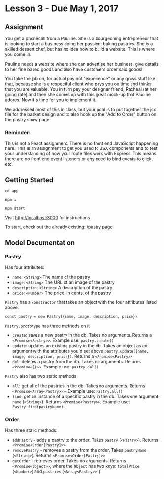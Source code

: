 # Lesson 3 - Due May 1, 2017

## Assignment

You get a phonecall from a Pauline. She is a bourgeoning entrepreneur
that is looking to start a business doing her passion: baking pastries. She is
a skilled dessert chef, but has no idea how to build a website. This is where
you come in.

Pauline needs a website where she can advertise her business, give
details to her fine baked goods and also have customers order said goods!

You take the job on, for actual pay not "experience" or any gross stuff like that,
because she is a respectful client who pays you on time and thinks that you are
valuable. You in turn pay your designer friend, Racheal (at her going rate) and
then she comes up with this great mock-up that Pauline adores. Now it's
time for you to implement it.

We addressed most of this in class, but your goal is to put together the jsx file for
the basket design and to also hook up the "Add to Order" button on the pastry show
page.

### Reminder:

This is not a React assignment. There is no front end JavaScript happening here. This
is an assignment to get you used to JSX components and to test your understanding of
how your route files work with Express. This means there are no front end event listeners
or any need to bind events to click, etc.

## Getting Started

`cd app`

`npm i`

`npm start`

Visit <a href="http://localhost:3000">http://localhost:3000</a> for instructions.

To start, check out the already existing: <a href='/pastry'>/pastry page</a>

## Model Documentation

### Pastry

Has four attributes:

- `name`: `<String>` The name of the pastry
- `image`: `<String>` The URL of an image of the pastry
- `description`: `<String>` A description of the pastry
- `price`: `<Number>` The price, in cents, of the pastry

`Pastry` has a `constructor` that takes an object with the four attributes listed above:

`const pastry = new Pastry({name, image, description, price})`

`Pastry.prototype` has three methods on it

- `create`: saves a new pastry in the db. Takes no arguments. Returns a `<Promise<Pastry>>`. Example use: `pastry.create()`
- `update`: updates an existing pastry in the db. Takes an object as an argument with the attributes you'd set above `pastry.update({name, image, description, price})`. Returns a `<Promise<Pastry>>`
- `del`: deletes a pastry from the db. Takes no arguments. Returns `<Promise<{}>>`. Example use: `pastry.del()`

`Pastry` also has two static methods

- `all`: get all of the pastries in the db. Takes no arguments. Returns `<Promise<Array<Pastry>>>`. Example use: `Pastry.all()`
- `find`: get an instance of a specific pastry in the db. Takes one argument: `name` (`<String>`). Returns `<Promise<Pastry>>`. Example use: `Pastry.find(pastryName)`.

### Order

Has three static methods:

- `addPastry` - adds a pastry to the order. Takes `pastry` (`<Pastry>`). Returns `<Promise<Order[Pastry]>>`
- `removePastry` - removes a pastry from the order. Takes `pastryName` (`<String>`).  Returns `<Promise<Order[Pastry]>>`
- `getOrder` - retrieves order. Takes no arguments. Returns `<Promise<Object>>`, where the `Object` has two keys: `totalPrice` (`<Number>`) and `pastries` (`<Array<Pastry>>]`)
